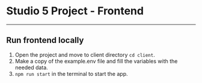 # Studio 5 Project - Frontend

---
## Run frontend locally
1. Open the project and move to client directory ``` cd client ```.
2. Make a copy of the example.env file and fill the variables with the needed data.
3. ``` npm run start ``` in the terminal to start the app.